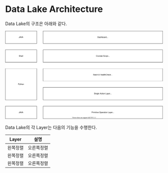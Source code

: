 # Data Lake Architecture

Data Lake의 구조은 아래와 같다.

![Data Lake Architecture](images/Data%20Lake%20Architecture.svg)

Data Lake의 각 Layer는 다음의 기능을 수행한다.

|**Layer**|**설명**|
|---|---|
|왼쪽정렬|오른쪽정렬|
|왼쪽정렬|오른쪽정렬|
|왼쪽정렬|오른쪽정렬|
